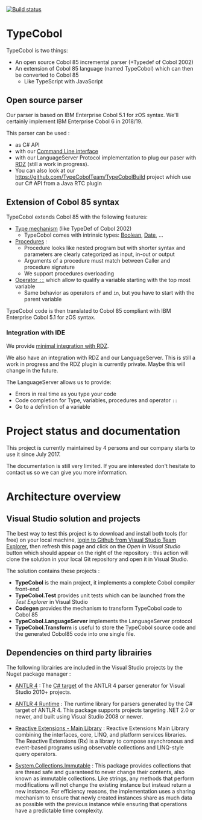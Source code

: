 [![Build status](https://ci.appveyor.com/api/projects/status/hum7rioly7mib3so/branch/master?svg=true)](https://ci.appveyor.com/project/TypeCobolTeam/typecobol/branch/master)


# TypeCobol
TypeCobol is two things:
 - An open source Cobol 85 incremental parser (+Typedef of  Cobol 2002)
 - An extension of Cobol 85 language (named TypeCobol) which can then be converted to Cobol 85
    - Like TypeScript with JavaScript

## Open source parser
Our parser is based on IBM Enterprise Cobol 5.1 for zOS syntax.
We'll certainly implement IBM Enterprise Cobol 6 in 2018/19.

This parser can be used :
 - as C# API
 - with our [Command Line interface ](https://github.com/TypeCobolTeam/TypeCobol/wiki/Command-Line-Interface)
 - with our LanguageServer Protocol implementation to plug our paser with [RDZ](http://www.ibm.com/software/products/fr/ibm-developer-for-z-systems-enterprise-edition) (still a work in progress).
 - You can also look at our https://github.com/TypeCobolTeam/TypeCobolBuild project which use our C# API from a Java RTC plugin



## Extension of Cobol 85 syntax
TypeCobol extends Cobol 85 with the following features:
 - [Type mechanism](https://github.com/TypeCobolTeam/TypeCobol/wiki/TypeCobolTypesNutshell) (like TypeDef of Cobol 2002)
   - TypeCobol comes with intrinsic types: [Boolean](https://github.com/TypeCobolTeam/TypeCobol/wiki/TypeCobolTypeBool), [Date](https://github.com/TypeCobolTeam/TypeCobol/wiki/TypeCobolTypeDate), ...
 - [Procedures](https://github.com/TypeCobolTeam/TypeCobol/wiki/TypeCobolFunctionNutshell) :
    - Procedure looks like nested program but with shorter syntax and parameters are clearly categorized as input, in-out or output
    - Arguments of a procedure must match between Caller and procedure signature
    - We support procedures overloading
 - [Operator `::`](https://github.com/TypeCobolTeam/TypeCobol/wiki/TypeCobolNameQualification) which allow to qualify a variable starting with the top most variable
    - Same behavior as operators `of` and `in`, but you have to start with the parent variable

TypeCobol code is then translated to Cobol 85 compliant with IBM Enterprise Cobol 5.1 for zOS syntax.

### Integration with IDE
We provide [minimal integration with RDZ](https://github.com/TypeCobolTeam/TypeCobol/wiki/RDZPreprocessor).

We also have an integration with RDZ and our LanguageServer. This is still a work in progress and the RDZ plugin is currently private.
Maybe this will change in the future.

The LanguageServer allows us to provide:
 - Errors in real time as you type your code
 - Code completion for Type, variables, procedures and operator `::`
 - Go to a definition of a variable
 

# Project status and documentation
This project is currently maintained by 4 persons and our company starts to use it since July 2017.

The documentation is still very limited.
If you are interested don't hesitate to contact us so we can give you more information.


# Architecture overview

## Visual Studio solution and projects
The best way to test this project is to download and install both tools (for free) on your local machine, [login to Github from Visual Studio Team Explorer](http://channel9.msdn.com/Series/ConnectOn-Demand/217), then refresh this page and click on the *Open in Visual Studio* button which should appear on the right of the repository : this action will clone the solution in your local Git repository and open it in Visual Studio.

The solution contains these projects :
- **TypeCobol** is the main project, it implements a complete Cobol compiler front-end
- **TypeCobol.Test** provides unit tests which can be launched from the *Test Explorer* in Visual Studio
- **Codegen** provides the mechanism to transform TypeCobol code to Cobol 85
- **TypeCobol.LanguageServer** implements the LanguageServer protocol
- **TypeCobol.Transform** is useful to store the TypeCobol source code and the generated Cobol85 code into one single file.

## Dependencies on third party librairies

The following librairies are included in the Visual Studio projects by the Nuget package manager :

- [ANTLR 4](http://www.antlr.org/) : The [C# target](https://github.com/sharwell/antlr4cs) of the ANTLR 4 parser generator for Visual Studio 2010+ projects.

- [ANTLR 4 Runtime](https://github.com/sharwell/antlr4cs) : The runtime library for parsers generated by the C# target of ANTLR 4. This package supports projects targeting .NET 2.0 or newer, and built using Visual Studio 2008 or newer.

- [Reactive Extensions - Main Library](http://introtorx.com/) : Reactive Extensions Main Library combining the interfaces, core, LINQ, and platform services libraries. The Reactive Extensions (Rx) is a library to compose asynchronous and event-based programs using observable collections and LINQ-style query operators.

- [System.Collections.Immutable](http://blogs.msdn.com/b/dotnet/archive/2013/09/25/immutable-collections-ready-for-prime-time.aspx) : This package provides collections that are thread safe and guaranteed to never change their contents, also known as immutable collections. Like strings, any methods that perform modifications will not change the existing instance but instead return a new instance. For efficiency reasons, the implementation uses a sharing mechanism to ensure that newly created instances share as much data as possible with the previous instance while ensuring that operations have a predictable time complexity.

